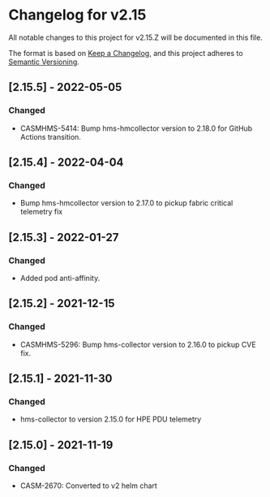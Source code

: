 # Changelog for v2.15

All notable changes to this project for v2.15.Z will be documented in this file.

The format is based on [Keep a Changelog](https://keepachangelog.com/en/1.0.0/),
and this project adheres to [Semantic Versioning](https://semver.org/spec/v2.0.0.html).

## [2.15.5] - 2022-05-05

### Changed

- CASMHMS-5414: Bump hms-hmcollector version to 2.18.0 for GitHub Actions transition.

## [2.15.4] - 2022-04-04

### Changed

- Bump hms-hmcollector version to 2.17.0 to pickup fabric critical telemetry fix 

## [2.15.3] - 2022-01-27

### Changed

- Added pod anti-affinity.

## [2.15.2] - 2021-12-15

### Changed

- CASMHMS-5296: Bump hms-collector version to 2.16.0 to pickup CVE fix. 

## [2.15.1] - 2021-11-30

### Changed

- hms-collector to version 2.15.0 for HPE PDU telemetry

## [2.15.0] - 2021-11-19

### Changed

- CASM-2670: Converted to v2 helm chart
